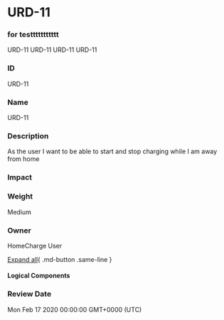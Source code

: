 

# URD-11
### for testtttttttttt
URD-11
URD-11
URD-11
URD-11

### ID

URD-11

### Name

URD-11

### Description

As the user I want to be able to start and stop charging while I am away from home

### Impact



### Weight

Medium

### Owner

HomeCharge User

[Expand all](#){ .md-button .same-line }

#### Logical Components


    



### Review Date

Mon Feb 17 2020 00:00:00 GMT+0000 (UTC)

